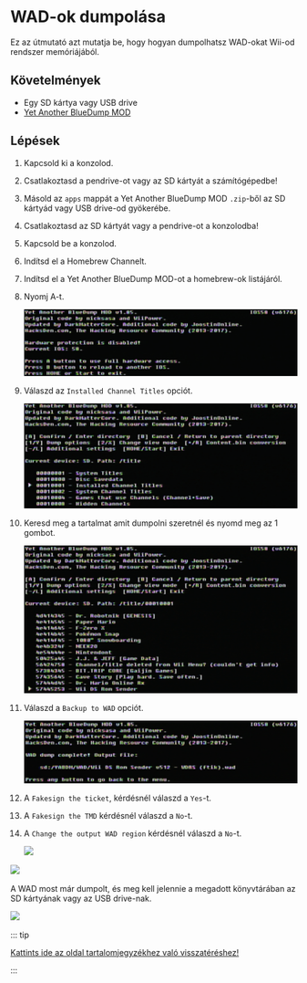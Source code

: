 # WAD-ok dumpolása

Ez az útmutató azt mutatja be, hogy hogyan dumpolhatsz WAD-okat Wii-od rendszer memóriájából.

## Követelmények

- Egy SD kártya vagy USB drive
- [Yet Another BlueDump MOD](https://oscwii.org/library/app/Yet-Another-BlueDump-Mod)

## Lépések

1. Kapcsold ki a konzolod.

2. Csatlakoztasd a pendrive-ot vagy az SD kártyát a számítógépedbe!

3. Másold az `apps` mappát a Yet Another BlueDump MOD `.zip`-ből az SD kártyád vagy USB drive-od gyökerébe.

4. Csatlakoztasd az SD kártyát vagy a pendrive-ot a konzolodba!

5. Kapcsold be a konzolod.

6. Indítsd el a Homebrew Channelt.

7. Indítsd el a Yet Another BlueDump MOD-ot a homebrew-ok listájáról.

8. Nyomj A-t.

   ![](/images/homebrew/DumpWADS/1.png)

9. Válaszd az `Installed Channel Titles` opciót.

   ![](/images/homebrew/DumpWADS/2.png)

10. Keresd meg a tartalmat amit dumpolni szeretnél és nyomd meg az 1 gombot.

    ![](/images/homebrew/DumpWADS/3.png)

11. Válaszd a `Backup to WAD` opciót.

    ![](/images/homebrew/DumpWADS/4.png)

12. A `Fakesign the ticket`, kérdésnél válaszd a `Yes`-t.

13. A `Fakesign the TMD` kérdésnél válaszd a `No`-t.

14. A `Change the output WAD region` kérdésnél válaszd a `No`-t.

    ![](/images/homebrew/DumpWADS/5.png)

![](/images/homebrew/DumpWADS/6.png)

A WAD most már dumpolt, és meg kell jelennie a megadott könyvtárában az SD kártyának vagy az USB drive-nak.

![](/images/homebrew/DumpWADS/7.png)

::: tip

[Kattints ide az oldal tartalomjegyzékhez való visszatéréshez!](site-navigation)

:::
